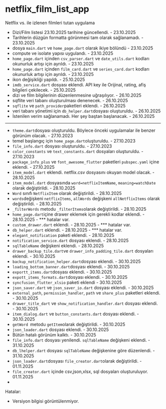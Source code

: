 # netflix_film_list_app

Netflix vs. ile izlenen filmleri tutan uygulama

- Dizi/Film listesi 23.10.2025 tarihine güncellendi. - 23.10.2025
- Tarihlerin düzgün formatta görünmesi tam olarak sağlanamadı. - 23.10.2025
- dosya `main.dart` ve `home_page.dart` olarak ikiye bölündü - 23.10.2025
- compute ve isolate yapısı uygulandı. - 23.10.2025
- `home_page.dart` içinden `csv_parser.dart` ve `date_utils.dart` kodları okunurluk artışı için ayrıldı. - 23.10.2025
- `home_page.dart` içinden `film_card.dart` ve `series_card.dart` kodları okunurluk artışı için ayrıldı. - 23.10.2025
- ikon değişikliği yapıldı. - 25.10.2025
- `imdb_service.dart` dosyası eklendi. API key ile Orijinal, rating, afiş bilgileri çekilecek.  - 25.10.2025
- dizi ve film bilgilerinin  düzenlenmesine uğraşılıyor. - 26.10.2025
- sqflite veri tabanı oluşturulması denenecek. - 26.10.2025
- `sqflite` ve `path_provider`paketleri eklendi. - 26.10.2025
- veri tabanı  yönetimi için `db_helper.dart`dosyası oluşturuldu. - 26.10.2025
- İstenilen verim sağlanamadı. Her şey baştan başlanacak. - 26.10.2025
- -----------------------------------------------------------------------------------
- `theme.dart`dosyası oluşturuldu. Böylece önceki uygulamalar ile benzer görünüm olacak. - 27.10.2023
- temel başlangıç için `home_page.dart`oluşturuldu. - 27.10.2023
- `file_info.dart` dosyası oluşturuldu. - 27.10.2023
- `color_constants` ve `text_constants.dart` dosyaları oluşturuldu. - 27.10.2023 
- `package_info_plus` ve `font_awesome_flutter` paketleri `pubspec.yaml` içine eklendi. - 27.10.2025
- `item_model.dart` eklendi. netflix.csv dosyasını okuyan model olacak. - 28.10.2025
- `item_model.dart` dosyasında `word=netflixItemName`, `meaning=watchDate` olarak değiştirildi. - 28.10.2025
- `Word` sınıfı `NetflixItem` olarak değiştirildi. - 28.10.2025
- `words`değişkeni `netflixItems`, `allWords` değişkeni `allNetflixItems` olarak değiştirildi. - 28.10.2025 
- `_filterWords` metodu `_filterItems`olarak değiştirildi. - 28.10.2025
- `home_page.dart`içine drawer eklemek için gerekli kodlar eklendi. - 28.10.2025 - *** hatalar var.
- `custom_drawer.dart` eklendi. - 28.10.2025 - *** hatalar var.
- `db_helper.dart` eklendi. - 28.10.2025 - *** hatalar var.
- `elegant_notification` paketi eklendi. - 28.10.2025
- `notification_service.dart` dosyası eklendi. - 28.10.2025
- `sqlTableName` değişkeni eklendi. - 28.10.2025
- `drawer_backup_tile.dart`ve `drawer_info_padding_tile.dart` dosyaları eklendi. - 30.10.2025
- `backup_notification_helper.dart`dosyası eklendi. - 30.10.2025
- `loading_bottom_banner.dart`dosyası eklendi. - 30.10.2025
- `exportt_items.dart`dosyası eklendi. - 30.10.2025
- `expott_items_formats.dart`dosyası eklendi. - 30.10.2025
- `syncfusion_flutter_xlsio` paketi eklendi - 30.10.2025
- `json_saver.dart` ve `json_saver_io.dart` dosyası eklendi. - 30.10.2025
- `external_path`, `permission_handler`, `path` ve `share_plus` paketleri eklendi. - 30.10.2025
- `drawer_title_dart` ve `show_notification_handler.dart` dosyası eklendi. - 30.10.2025
- `item_dialog.dart` ve `button_constants.dart` dosyası eklendi. - 30.10.2025
- `getWord `metodu `getItem`olarak değiştirildi. - 30.10.2025
- `json_loader.dart` dosyası eklendi. - 30.10.2025
- Bütün hatalı görünüm kalktı. - 30.10.2025
- `file_info.dart` dosyası yenilendi. `sqlTableName` değişkeni eklendi. - 31.10.2025
- `db_lhelper.dart` dosyası `sqlTableName` değişkenine göre düzenlendi. - 31.10.2025
- `json_loader.dart`dosyası `file_creator.dart`olarak değiştirildi. - 01.11.2025
- `file_creator.dart` içinde csv,json,xlsx, sql dosyaları oluşturuluyor. 01.11.2025
- 


Hatalar: 
- Versiyon bilgisi görüntülenmiyor.